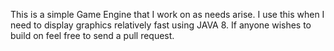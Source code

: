 This is a simple Game Engine that I work on as needs arise. I use this when I need to display graphics relatively fast using JAVA 8. If anyone wishes to build on feel free to send a pull request.
